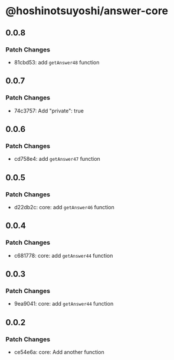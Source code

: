 # @hoshinotsuyoshi/answer-core

## 0.0.8

### Patch Changes

- 81cbd53: add `getAnswer48` function

## 0.0.7

### Patch Changes

- 74c3757: Add "private": true

## 0.0.6

### Patch Changes

- cd758e4: add `getAnswer47` function

## 0.0.5

### Patch Changes

- d22db2c: core: add `getAnswer46` function

## 0.0.4

### Patch Changes

- c681778: core: add `getAnswer44` function

## 0.0.3

### Patch Changes

- 9ea9041: core: add `getAnswer44` function

## 0.0.2

### Patch Changes

- ce54e6a: core: Add another function
